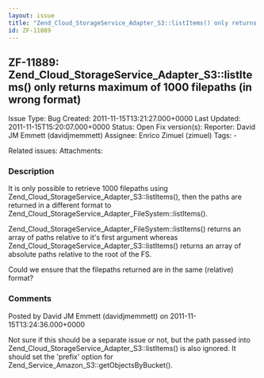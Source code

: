```yaml
---
layout: issue
title: "Zend_Cloud_StorageService_Adapter_S3::listItems() only returns maximum of 1000 filepaths (in wrong format)"
id: ZF-11889
---
```


ZF-11889: Zend\_Cloud\_StorageService\_Adapter\_S3::listItems() only returns maximum of 1000 filepaths (in wrong format)
------------------------------------------------------------------------------------------------------------------------

 Issue Type: Bug Created: 2011-11-15T13:21:27.000+0000 Last Updated: 2011-11-15T15:20:07.000+0000 Status: Open Fix version(s): 
 Reporter:  David JM Emmett (davidjmemmett)  Assignee:  Enrico Zimuel (zimuel)  Tags: - 
 
 Related issues: 
 Attachments: 
### Description

It is only possible to retrieve 1000 filepaths using Zend\_Cloud\_StorageService\_Adapter\_S3::listItems(), then the paths are returned in a different format to Zend\_Cloud\_StorageService\_Adapter\_FileSystem::listItems().

Zend\_Cloud\_StorageService\_Adapter\_FileSystem::listItems() returns an array of paths relative to it's first argument whereas Zend\_Cloud\_StorageService\_Adapter\_S3::listItems() returns an array of absolute paths relative to the root of the FS.

Could we ensure that the filepaths returned are in the same (relative) format?

 

 

### Comments

Posted by David JM Emmett (davidjmemmett) on 2011-11-15T13:24:36.000+0000

Not sure if this should be a separate issue or not, but the path passed into Zend\_Cloud\_StorageService\_Adapter\_S3::listItems() is also ignored. It should set the 'prefix' option for Zend\_Service\_Amazon\_S3::getObjectsByBucket().

 

 